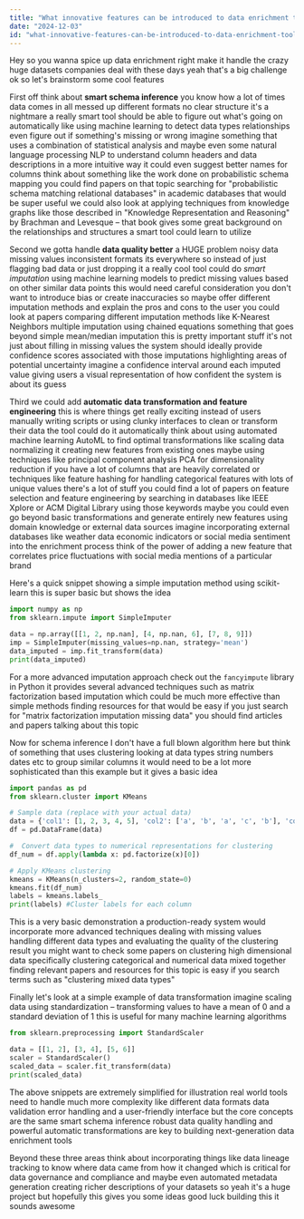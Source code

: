 ```yaml
---
title: "What innovative features can be introduced to data enrichment tools to address the growing complexity of enterprise-level datasets?"
date: "2024-12-03"
id: "what-innovative-features-can-be-introduced-to-data-enrichment-tools-to-address-the-growing-complexity-of-enterprise-level-datasets"
---
```


Hey so you wanna spice up data enrichment right make it handle the crazy huge datasets companies deal with these days  yeah that's a big challenge ok so let's brainstorm some cool features

First off think about **smart schema inference**  you know how a lot of times data comes in all messed up different formats no clear structure it's a nightmare  a really smart tool should be able to figure out what's going on automatically  like using machine learning to detect data types relationships even figure out if something's missing or wrong  imagine something that uses a combination of statistical analysis and maybe even some natural language processing NLP to understand column headers and data descriptions in a more intuitive way  it could even suggest better names for columns  think about something like the work done on probabilistic schema mapping you could find papers on that topic searching for "probabilistic schema matching relational databases" in academic databases  that would be super useful  we could also look at applying techniques from knowledge graphs like those described in "Knowledge Representation and Reasoning" by Brachman and Levesque – that book gives some great background on the relationships and structures a smart tool could learn to utilize

Second  we gotta handle **data quality better** a HUGE problem  noisy data missing values inconsistent formats its everywhere  so instead of just flagging bad data or just dropping it a really cool tool could do *smart imputation*  using machine learning models to predict missing values based on other similar data points  this would need careful consideration  you don't want to introduce bias or create inaccuracies so maybe offer different imputation methods and explain the pros and cons to the user  you could look at  papers comparing different imputation methods like K-Nearest Neighbors multiple imputation using chained equations   something that goes beyond simple mean/median imputation  this is pretty important stuff   it's not just about filling in missing values  the system should ideally provide confidence scores associated with those imputations  highlighting areas of potential uncertainty   imagine a confidence interval around each imputed value  giving users a visual representation of how confident the system is about its guess

Third  we could add **automatic data transformation and feature engineering**  this is where things get really exciting  instead of users manually writing scripts or using clunky interfaces to clean or transform their data the tool could do it automatically  think about using automated machine learning AutoML to find optimal transformations  like  scaling data normalizing it creating new features from existing ones  maybe using techniques like principal component analysis PCA for dimensionality reduction if you have a lot of columns that are heavily correlated  or techniques like feature hashing for handling categorical features with lots of unique values   there's a lot of stuff  you could find a lot of papers on feature selection and feature engineering by searching in databases like IEEE Xplore or ACM Digital Library using those keywords  maybe you could even go beyond basic transformations and generate entirely new features using domain knowledge or external data sources  imagine incorporating external databases like weather data economic indicators or social media sentiment into the enrichment process  think of the power of adding a new feature that correlates price fluctuations with social media mentions of a particular brand

Here's a quick snippet showing a simple imputation method using scikit-learn  this is super basic but shows the idea

```python
import numpy as np
from sklearn.impute import SimpleImputer

data = np.array([[1, 2, np.nan], [4, np.nan, 6], [7, 8, 9]])
imp = SimpleImputer(missing_values=np.nan, strategy='mean')
data_imputed = imp.fit_transform(data)
print(data_imputed)
```

For a more advanced imputation approach  check out the `fancyimpute` library in Python  it provides several advanced techniques such as matrix factorization based imputation which could be much more effective than simple methods  finding resources for that would be easy if you just search for "matrix factorization imputation missing data" you should find articles and papers talking about this topic

Now for schema inference I don't have a full blown algorithm here but think of something that uses clustering  looking at data types string numbers dates etc to group similar columns  it would need to be a lot more sophisticated than this example but it gives a basic idea

```python
import pandas as pd
from sklearn.cluster import KMeans

# Sample data (replace with your actual data)
data = {'col1': [1, 2, 3, 4, 5], 'col2': ['a', 'b', 'a', 'c', 'b'], 'col3': [1.1, 2.2, 3.3, 4.4, 5.5]}
df = pd.DataFrame(data)

#  Convert data types to numerical representations for clustering
df_num = df.apply(lambda x: pd.factorize(x)[0])

# Apply KMeans clustering
kmeans = KMeans(n_clusters=2, random_state=0)
kmeans.fit(df_num)
labels = kmeans.labels_
print(labels) #Cluster labels for each column
```

This is a very basic demonstration  a production-ready system would incorporate more advanced techniques  dealing with missing values handling different data types  and evaluating the quality of the clustering result  you might want to check some papers on clustering high dimensional data  specifically clustering categorical and numerical data mixed together  finding relevant papers and resources for this topic is easy if you search terms such as "clustering mixed data types"


Finally  let's look at a simple example of data transformation  imagine  scaling data using standardization – transforming values to have a mean of 0 and a standard deviation of 1   this is useful for many machine learning algorithms

```python
from sklearn.preprocessing import StandardScaler

data = [[1, 2], [3, 4], [5, 6]]
scaler = StandardScaler()
scaled_data = scaler.fit_transform(data)
print(scaled_data)
```


The above snippets are extremely simplified for illustration  real world tools need to handle much more complexity  like different data formats data validation error handling and a user-friendly interface   but the core concepts are the same  smart schema inference robust data quality handling and powerful automatic transformations are key to building next-generation data enrichment tools

Beyond these three areas  think about incorporating things like  data lineage tracking to know where data came from how it changed which is critical for data governance and compliance  and maybe even automated metadata generation creating richer descriptions of your datasets  so yeah  it's a huge project  but hopefully this gives you some ideas  good luck building this  it sounds awesome
